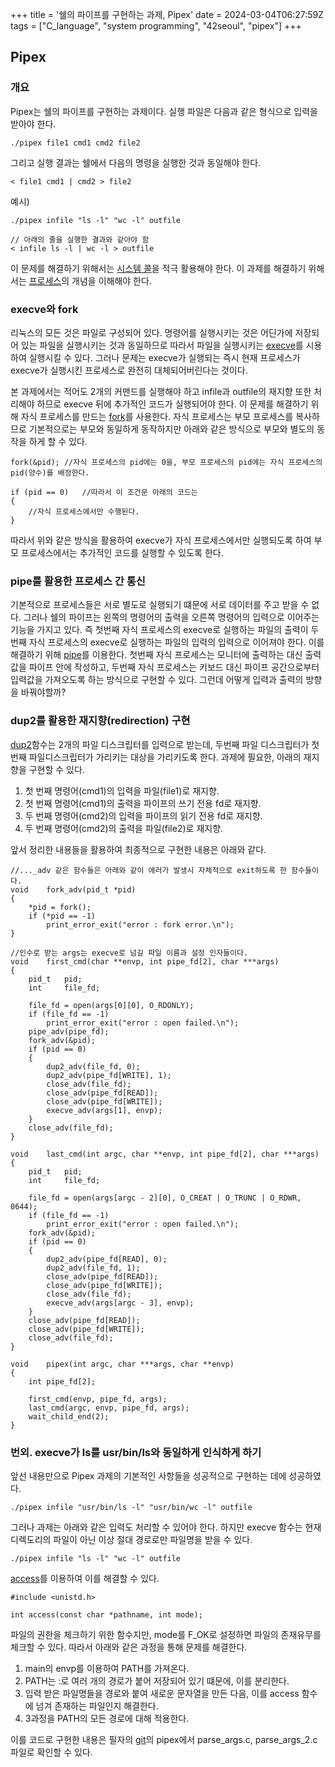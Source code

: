 +++
title = '쉘의 파이프를 구현하는 과제, Pipex'
date = 2024-03-04T06:27:59Z
tags = ["C_language", "system programming", "42seoul", "pipex"]
+++

## Pipex
  
### 개요
  
Pipex는 쉘의 파이프를 구현하는 과제이다. 실행 파일은 다음과 같은 형식으로 입력을 받아야 한다.  
  
```
./pipex file1 cmd1 cmd2 file2
```
  
그리고 실행 결과는 쉘에서 다음의 명령을 실행한 것과 동일해야 한다.  
  
```
< file1 cmd1 | cmd2 > file2
```
  
예시)
  
```
./pipex infile "ls -l" "wc -l" outfile

// 아래의 줄을 실행한 결과와 같아야 함
< infile ls -l | wc -l > outfile
```
  
이 문제를 해결하기 위해서는 [시스템 콜](https://fjvbn2003.tistory.com/306)을 적극 활용해야 한다. 이 과제를 해결하기 위해서는 [프로세스](https://jerryjerryjerry.tistory.com/178)의 개념을 이해해야 한다.  
  
### execve와 fork
  
리눅스의 모든 것은 파일로 구성되어 있다. 명령어를 실행시키는 것은 어딘가에 저장되어 있는 파일을 실행시키는 것과 동일하므로 따라서 파일을 실행시키는 [execve](https://www.linuxcertif.com/man/3/exec/ko/)를 시용하여 실행시킬 수 있다. 그러나 문제는 execve가 실행되는 즉시 현재 프로세스가 execve가 실행시킨 프로세스로 완전히 대체되어버린다는 것이다.  
  
본 과제에서는 적어도 2개의 커맨드를 실행해야 하고 infile과 outfile의 재지향 또한 처리해야 하므로 execve 뒤에 추가적인 코드가 실행되어야 한다. 이 문제를 해결하기 위해 자식 프로세스를 만드는 [fork](https://www.joinc.co.kr/w/man/2/fork)를 사용한다. 자식 프로세스는 부모 프로세스를 복사하므로 기본적으로는 부모와 동일하게 동작하지만 아래와 같은 방식으로 부모와 별도의 동작을 하게 할 수 있다.  
  
```
fork(&pid); //자식 프로세스의 pid에는 0을, 부모 프로세스의 pid에는 자식 프로세스의 pid(양수)를 배정한다.

if (pid == 0)   //따라서 이 조건문 아래의 코드는
{
    //자식 프로세스에서만 수행된다.
}
```
  
따라서 위와 같은 방식을 활용하여 execve가 자식 프로세스에서만 실행되도록 하여 부모 프로세스에서는 추가적인 코드를 실행할 수 있도록 한다.  
  
### pipe를 활용한 프로세스 간 통신
  
기본적으로 프로세스들은 서로 별도로 실행되기 떄문에 서로 데이터를 주고 받을 수 없다. 그러나 쉘의 파이프는 왼쪽의 명령어의 출력을 오른쪽 명령어의 입력으로 이어주는 기능을 가지고 있다. 즉 첫번째 자식 프로세스의 execve로 실행하는 파일의 출력이 두번째 자식 프로세스의 execve로 실행하는 파일의 입력의 입력으로 이어져야 한다. 이를 해결하기 위해 [pipe](https://www.joinc.co.kr/w/man/2/pipe)를 이용한다. 첫번째 자식 프로세스는 모니터에 출력하는 대신 출력값을 파이프 안에 작성하고, 두번째 자식 프로세스는 키보드 대신 파이프 공간으로부터 입력값을 가져오도록 하는 방식으로 구현할 수 있다. 그런데 어떻게 입력과 출력의 방향을 바꿔야할까?

### dup2를 활용한 재지향(redirection) 구현
  
[dup2](https://www.joinc.co.kr/w/Site/system_programing/File/dup)함수는 2개의 파일 디스크립터를 입력으로 받는데, 두번째 파일 디스크립터가 첫번째 파일디스크립터가 가리키는 대상을 가리키도록 한다. 과제에 필요한, 아래의 재지향을 구현할 수 있다.  
  
1. 첫 번째 명령어(cmd1)의 입력을 파일(file1)로 재지향.
2. 첫 번째 명령어(cmd1)의 출력을 파이프의 쓰기 전용 fd로 재지향.
3. 두 번째 명령어(cmd2)의 입력을 파이프의 읽기 전용 fd로 재지향.
4. 두 번째 명령어(cmd2)의 출력을 파일(file2)로 재지향.
  
앞서 정리한 내용들을 활용하여 최종적으로 구현한 내용은 아래와 같다.
  
```
//..._adv 같은 함수들은 아래와 같이 에러가 발생시 자체적으로 exit하도록 한 함수들이다.
void	fork_adv(pid_t *pid)
{
	*pid = fork();
	if (*pid == -1)
		print_error_exit("error : fork error.\n");
}

//인수로 받는 args는 execve로 넘길 파일 이름과 설정 인자들이다.
void	first_cmd(char **envp, int pipe_fd[2], char ***args)
{
	pid_t	pid;
	int		file_fd;

	file_fd = open(args[0][0], O_RDONLY);
	if (file_fd == -1)
		print_error_exit("error : open failed.\n");
	pipe_adv(pipe_fd);
	fork_adv(&pid);
	if (pid == 0)
	{
		dup2_adv(file_fd, 0);
		dup2_adv(pipe_fd[WRITE], 1);
		close_adv(file_fd);
		close_adv(pipe_fd[READ]);
		close_adv(pipe_fd[WRITE]);
		execve_adv(args[1], envp);
	}
	close_adv(file_fd);
}

void	last_cmd(int argc, char **envp, int pipe_fd[2], char ***args)
{
	pid_t	pid;
	int		file_fd;

	file_fd = open(args[argc - 2][0], O_CREAT | O_TRUNC | O_RDWR, 0644);
	if (file_fd == -1)
		print_error_exit("error : open failed.\n");
	fork_adv(&pid);
	if (pid == 0)
	{
		dup2_adv(pipe_fd[READ], 0);
		dup2_adv(file_fd, 1);
		close_adv(pipe_fd[READ]);
		close_adv(pipe_fd[WRITE]);
		close_adv(file_fd);
		execve_adv(args[argc - 3], envp);
	}
	close_adv(pipe_fd[READ]);
	close_adv(pipe_fd[WRITE]);
	close_adv(file_fd);
}

void	pipex(int argc, char ***args, char **envp)
{
	int	pipe_fd[2];

	first_cmd(envp, pipe_fd, args);
	last_cmd(argc, envp, pipe_fd, args);
	wait_child_end(2);
}

```
  
### 번외. execve가 ls를 usr/bin/ls와 동일하게 인식하게 하기
  
앞선 내용만으로 Pipex 과제의 기본적인 사항들을 성공적으로 구현하는 데에 성공하였다.  
  
```
./pipex infile "usr/bin/ls -l" "usr/bin/wc -l" outfile
```
  
그러나 과제는 아래와 같은 입력도 처리할 수 있어야 한다. 하지만 execve 함수는 현재 디렉도리의 파일이 아닌 이상 절대 경로로만 파일명을 받을 수 있다.
  
```
./pipex infile "ls -l" "wc -l" outfile
```
  
[access](https://www.joinc.co.kr/w/man/2/access)를 이용하여 이를 해결할 수 있다.  
  
```
#include <unistd.h>

int access(const char *pathname, int mode);
```
  
파일의 권한을 체크하기 위한 함수지만, mode를 F_OK로 설정하면 파일의 존재유무를 체크할 수 있다. 따라서 아래와 같은 과정을 통해 문제를 해결한다.  
  
1. main의 envp를 이용하여 PATH를 가져온다.
2. PATH는 :로 여러 개의 경로가 붙어 저장되어 있기 떄문에, 이를 분리한다.
3. 입력 받은 파일명들을 경로와 붙여 새로운 문자열을 만든 다음, 이를 access 함수에 넘겨 존재하는 파일인지 해결한다.
4. 3과정을 PATH의 모든 경로에 대해 적용한다.
  
이를 코드로 구현한 내용은 필자의 [git](https://github.com/Budnarae/42_seoul/tree/main)의 pipex에서 parse_args.c, parse_args_2.c 파일로 확인할 수 있다.